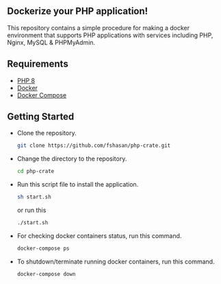 ## Dockerize your PHP application!

This repository contains a simple procedure for making a docker environment that supports PHP applications with services including PHP, Nginx, MySQL & PHPMyAdmin.

## Requirements

- [PHP 8](https://kinsta.com/blog/install-php/)
- [Docker](https://www.digitalocean.com/community/tutorials/how-to-install-and-use-docker-compose-on-ubuntu-20-04)
- [Docker Compose](https://www.digitalocean.com/community/tutorials/how-to-install-and-use-docker-compose-on-ubuntu-20-04)

## Getting Started

- Clone the repository.

  ```sh
  git clone https://github.com/fshasan/php-crate.git
  ```

- Change the directory to the repository.

  ```sh
  cd php-crate
  ```

- Run this script file to install the application.

  ```sh
  sh start.sh
  ```

  or run this

  ```sh
  ./start.sh
  ```

- For checking docker containers status, run this command.

  ```sh
  docker-compose ps
  ```

- To shutdown/terminate running docker containers, run this command.

  ```sh
  docker-compose down
  ```
